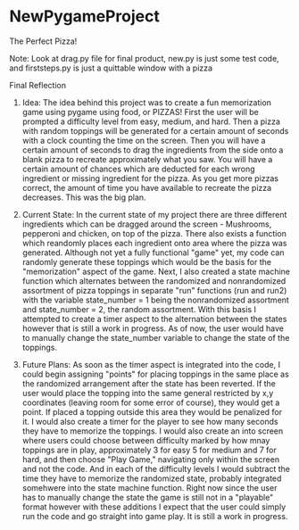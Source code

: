 # NewPygameProject

The Perfect Pizza!

Note: Look at drag.py file for final product, new.py is just some test code, and firststeps.py is just a quittable window with a pizza

Final Reflection

1. Idea: The idea behind this project was to create a fun memorization game using pygame using food, or PIZZAS! First the user will be prompted a difficulty level from easy, medium, and hard. Then a pizza with random toppings will be generated for a certain amount of seconds with a clock counting the time on the screen. Then you will have a certain amount of seconds to drag the ingredients from the side onto a blank pizza to recreate approximately what you saw. You will have a certain amount of chances which are deducted for each wrong ingredient or missing ingredient for the pizza. As you get more pizzas correct, the amount of time you have available to recreate the pizza decreases. This was the big plan. 

2. Current State: In the current state of my project there are three different ingredients which can be dragged around the screen - Mushrooms, pepperoni and chicken, on top of the pizza. There also exists a function which reandomly places each ingredient onto area where the pizza was generated. Although not yet a fully functional "game" yet, my code can randomly generate these toppings which would be the basis for the "memorization" aspect of the game. Next, I also created a state machine function which alternates between the randomized and nonrandomized assortment of pizza toppings in separate "run" functions (run and run2) with the variable state_number = 1 being the nonrandomized assortment and state_number = 2, the random assortment. With this basis I attempted to create a timer aspect to the alternation between the states however that is still a work in progress. As of now, the user would have to manually change the state_number variable to change the state of the toppings. 

3. Future Plans: As soon as the timer aspect is integrated into the code, I could begin assigning "points" for placing toppings in the same place as the randomized arrangement after the state has been reverted. If the user would place the topping into the same general restricted by x,y coordinates (leaving room for some error of course), they would get a point. If placed a topping outside this area they would be penalized for it. I would also create a timer for the player to see how many seconds they have to memorize the toppings. I would also create an into screen where users could choose between difficulty marked by how mnay toppings are in play, approximately 3 for easy 5 for medium and 7 for hard, and then choose "Play Game," navigating only within the screen and not the code. And in each of the difficulty levels I would subtract the time they have to memorize the randomized state, probably integrated somehwere into the state machine function. Right now since the user has to manually change the state the game is still not in a "playable" format however with these additions I expect that the user could simply run the code and go straight into game play. It is still a work in progress.
